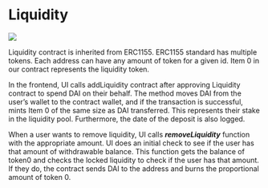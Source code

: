 # Liquidity

![](https://lh6.googleusercontent.com/sutg7d54UQ4slklXrurNPCqSrsybqiuxryDvTLFmeMtNXGVDZvMm2i\_WYK9pvN6U8z-XMS5wzLI3ZAs55Nx\_kLzuAkvc6EgSnkxQjUf4FI7S00mlBuCxKfkodiBtS8Qi5B4hoQvuaTtMZa1J)

Liquidity contract is inherited from ERC1155. ERC1155 standard has multiple tokens. Each address can have any amount of token for a given id. Item 0 in our contract represents the liquidity token.

In the frontend, UI calls addLiquidity contract after approving Liquidity contract to spend DAI on their behalf. The method moves DAI from the user’s wallet to the contract wallet, and if the transaction is successful, mints Item 0 of the same size as DAI transferred. This represents their stake in the liquidity pool. Furthermore, the date of the deposit is also logged.

When a user wants to remove liquidity, UI calls _**removeLiquidity**_ function with the appropriate amount. UI does an initial check to see if the user has that amount of withdrawable balance. This function gets the balance of token0 and checks the locked liquidity to check if the user has that amount. If they do, the contract sends DAI to the address and burns the proportional amount of token 0.
